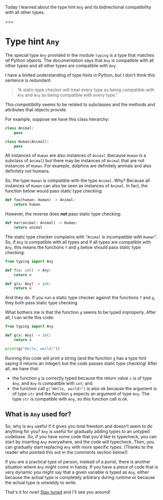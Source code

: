 Today I learned about the type hint `Any` and its bidirectional compatibility with all other types.

===

# Type hint `Any`

The special type `Any` provided in the module `typing` is a type that matches _all_ Python objects.
The documentation says that `Any` is compatible with all other types and all other types are compatible with `Any`.

I have a limited understanding of type hints in Python, but I don't think this sentence is redundant:
 > “A static type checker will treat every type as being compatible with `Any` and `Any` as being compatible with every type.”

This _compatibility_ seems to be related to subclasses and the methods and attributes that objects provide.

For example, suppose we have this class hierarchy:

```py
class Animal:
    pass

class Human(Animal):
    pass
```

All instances of `Human` are also instances of `Animal` (because `Human` is a subclass of `Animal`) but there may be instances of `Animal` that are not instances of `Human`.
For example, dolphins are definitely animals and also definitely not humans.

So, the type `Human` is compatible with the type `Animal`.
Why?
Because all instances of `Human` can also be seen as instances of `Animal`.
In fact, the function below would pass static type checking:

```py
def foo(human: Human) -> Animal:
    return human
```

However, the reverse does **not** pass static type checking:

```py
def bar(animal: Animal) -> Human:
    return animal
```

The static type checker complains with “`Animal` is incompatible with `Human`”.
So, if `Any` is compatible with all types and if all types are compatible with `Any`, this means the functions `f` and `g` below should pass static type checking:

```py
from typing import Any

def f(x: int) -> Any:
    return x

def g(x: Any) -> int:
    return x
```

And they do.
If you run a static type checker against the functions `f` and `g`, they both pass static type checking.

What bothers me is that the function `g` seems to be typed improperly.
After all, I can write this code:

```py
from typing import Any

def g(x: Any) -> int:
    return x

print(g("Hello, world!"))
```

Running this code will print a string (and the function `g` has a type hint saying it returns an integer) but the code passes static type checking!
After all, we have that:

 - the function `g` is correctly typed because the return value `x` is of type `Any`, and `Any` is compatible with `int`; and
 - the function call `g("Hello, world!")` is also ok because the argument is of type `str` and the function `g` expects an argument of type `Any`. The type `str` is compatible with `Any`, so this function call is ok.


## What is `Any` used for?

So, why is `Any` useful if it gives you total freedom and doesn't seem to do anything for you?
`Any` is useful for gradually adding types to an untyped codebase.
So, if you have some code that you'd like to typecheck, you can start by inserting `Any` everywhere, and the code will typecheck.
Then, you can gradually start replacing `Any` with more specific types.
(Thanks to the reader who pointed this out in the comments section below!)

If you are a practical type of person, instead of a purist, there is another situation where `Any` might come in handy.
If you have a piece of code that is very dynamic you might say that a given variable is typed as `Any`, either because the actual type is completely arbitrary during runtime or because the actual type is unwieldy to write.


That's it for now! [Stay tuned][subscribe] and I'll see you around!

[subscribe]: /subscribe
